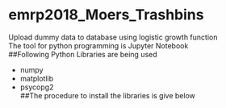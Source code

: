 # emrp2018_Moers_Trashbins
Upload dummy data to database using logistic growth function  
The tool for python programming is Jupyter Notebook  
##Following Python Libraries are being used  

* numpy   
* matplotlib  
* psycopg2  
##The procedure to install the libraries is give below  

